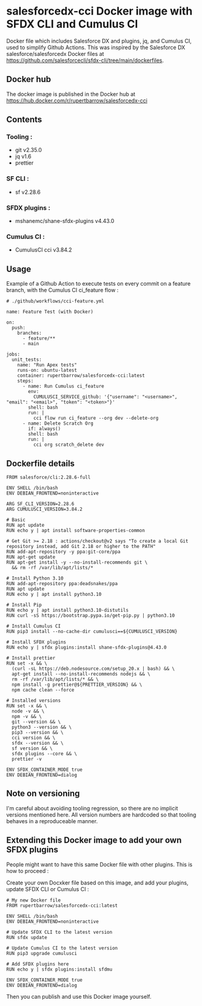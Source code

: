 # salesforcedx-cci Docker image with SFDX CLI and Cumulus CI

Docker file which includes Salesforce DX and plugins, jq, and Cumulus CI, used to simplify Github Actions.
This was inspired by the Salesforce DX salesforce/salesforcedx Docker files at https://github.com/salesforcecli/sfdx-cli/tree/main/dockerfiles.

## Docker hub

The docker image is published in the Docker hub at https://hub.docker.com/r/rupertbarrow/salesforcedx-cci

## Contents

### Tooling :

- git v2.35.0
- jq v1.6
- prettier

### SF CLI :

- sf v2.28.6

### SFDX plugins :

- mshanemc/shane-sfdx-plugins v4.43.0

### Cumulus CI :

- CumulusCI cci v3.84.2

## Usage

Example of a Github Action to execute tests on every commit on a feature branch, with the Cumulus CI ci_feature flow :

```
# ./github/workflows/cci-feature.yml

name: Feature Test (with Docker)

on:
  push:
    branches:
      - feature/**
      - main

jobs:
  unit_tests:
    name: "Run Apex tests"
    runs-on: ubuntu-latest
    container: rupertbarrow/salesforcedx-cci:latest
    steps:
      - name: Run Cumulus ci_feature
        env:
          CUMULUSCI_SERVICE_github: '{"username": "<username>", "email": "<email>", "token": "<token>"}'
        shell: bash
        run: |
          cci flow run ci_feature --org dev --delete-org
      - name: Delete Scratch Org
        if: always()
        shell: bash
        run: |
          cci org scratch_delete dev
```

## Dockerfile details

```
FROM salesforce/cli:2.28.6-full

ENV SHELL /bin/bash
ENV DEBIAN_FRONTEND=noninteractive

ARG SF_CLI_VERSION=2.28.6
ARG CUMULUSCI_VERSION=3.84.2

# Basic
RUN apt update
RUN echo y | apt install software-properties-common

# Get Git >= 2.18 : actions/checkout@v2 says "To create a local Git repository instead, add Git 2.18 or higher to the PATH"
RUN add-apt-repository -y ppa:git-core/ppa
RUN apt-get update
RUN apt-get install -y --no-install-recommends git \
  && rm -rf /var/lib/apt/lists/*

# Install Python 3.10
RUN add-apt-repository ppa:deadsnakes/ppa
RUN apt update
RUN echo y | apt install python3.10

# Install Pip
RUN echo y | apt install python3.10-distutils
RUN curl -sS https://bootstrap.pypa.io/get-pip.py | python3.10

# Install Cumulus CI
RUN pip3 install --no-cache-dir cumulusci==${CUMULUSCI_VERSION}

# Install SFDX plugins
RUN echo y | sfdx plugins:install shane-sfdx-plugins@4.43.0

# Install prettier
RUN set -x && \
  (curl -sL https://deb.nodesource.com/setup_20.x | bash) && \
  apt-get install --no-install-recommends nodejs && \
  rm -rf /var/lib/apt/lists/* && \
  npm install -g prettier@${PRETTIER_VERSION} && \
  npm cache clean --force

# Installed versions
RUN set -x && \
  node -v && \
  npm -v && \
  git --version && \
  python3 --version && \
  pip3 --version && \
  cci version && \
  sfdx --version && \
  sf version && \
  sfdx plugins --core && \
  prettier -v

ENV SFDX_CONTAINER_MODE true
ENV DEBIAN_FRONTEND=dialog
```

## Note on versioning

I'm careful about avoiding tooling regression, so there are no implicit versions mentioned here. All version numbers are hardcoded so that tooling behaves in a reproduceable manner.

## Extending this Docker image to add your own SFDX plugins

People might want to have this same Docker file with other plugins.
This is how to proceed :

Create your own Docxker file based on this image, and add your plugins, update SFDX CLI or Cumulus CI :

```
# My new Docker file
FROM rupertbarrow/salesforcedx-cci:latest

ENV SHELL /bin/bash
ENV DEBIAN_FRONTEND=noninteractive

# Update SFDX CLI to the latest version
RUN sfdx update

# Update Cumulus CI to the latest version
RUN pip3 upgrade cumulusci

# Add SFDX plugins here
RUN echo y | sfdx plugins:install sfdmu

ENV SFDX_CONTAINER_MODE true
ENV DEBIAN_FRONTEND=dialog
```

Then you can publish and use this Docker image yourself.
